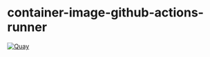 # container-image-github-actions-runner

[![Quay](https://img.shields.io/badge/Quay-osism%2Fgithub--actions--runner-blue.svg)](https://quay.io/repository/osism/github-actions--runner)
